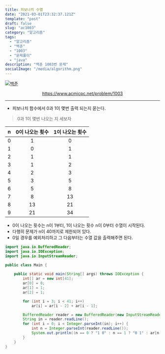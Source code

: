 ```yaml
---
title: 피보나치 수열
date: "2021-03-01T23:32:37.121Z"
template: "post"
draft: false
slug: "ac1003"
category: "알고리즘"
tags:
  - "알고리즘"
  - "백준"
  - "1003"
  - "문제풀이"
  - "java"
description: "백준 1003번 문제"
socialImage: "/media/algorithm.png"
---
```


[![백준](https://d2gd6pc034wcta.cloudfront.net/images/logo@2x.png)](https://www.acmicpc.net/problem/1003)
<div style="text-align:center"><a href="https://www.acmicpc.net/problem/1003">https://www.acmicpc.net/problem/1003</a></div>

---

- 피보나치 함수에서 0과 1이 몇번 출력 되는지 묻는다.
> 0과 1이 몇번 나오는 지 세보자

|n|0이 나오는 횟수|1이 나오는 횟수|
|---|:---:|:---:|
|0|1|0|
|1|0|1|
|2|1|1|
|3|1|2|
|4|2|3|
|5|3|5|
|6|5|8|
|7|8|13|
|8|13|21|
|9|21|34|

- 0이 나오는 횟수는 n이 1부터, 1이 나오는 횟수 n이 0부터 수열이 시작된다.
- 다행히 문제가 n이 40까지로 제한되어 있다.
- 0일 경우를 예외처리하고 그 다음부터는 수열 값을 출력해주면 된다.

```java
import java.io.BufferedReader;
import java.io.IOException;
import java.io.InputStreamReader;

public class Main {
    
    public static void main(String[] args) throws IOException {
        int[] ar = new int[41];
        ar[0] = 0;
        ar[1] = 1;
        ar[2] = 1;

        for (int i = 3; i < 41; i++)
            ar[i] = ar[i - 2] + ar[i - 1];

        BufferedReader reader = new BufferedReader(new InputStreamReader(System.in));
        String in = reader.readLine();
        for (int i = 0; i < Integer.parseInt(in); i++) {
            int n = Integer.parseInt(reader.readLine());
            System.out.println((n == 0 ? "1 0" : n == 1 ? "0 1" : ar[n - 1] + " " + ar[n]));
        }
    }
}
```


